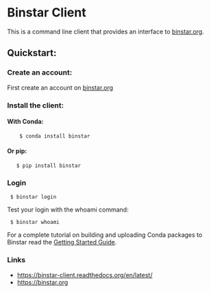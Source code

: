 Binstar Client
==============

This is a command line client that provides an interface to [binstar.org](https://binstar.org).

## Quickstart:

### Create an account:

First create an account on [binstar.org](https://binstar.org)

### Install the client:

#### With Conda:

``` 
    $ conda install binstar
```

#### Or pip:

```
   $ pip install binstar
```

### Login


` $ binstar login`

Test your login with the whoami command:

` $ binstar whoami`

For a complete tutorial on building and uploading Conda packages to Binstar read the [Getting Started Guide](https://binstar-client.readthedocs.org/en/latest/getting_started.html).


### Links

 * https://binstar-client.readthedocs.org/en/latest/
 * https://binstar.org

